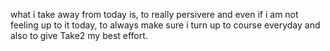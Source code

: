 what i take away from today is, to really persivere and even if i am not feeling up to it today, to always make sure i turn up to course everyday and also to give Take2 my best effort.